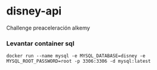 # disney-api
Challenge preaceleración alkemy

### Levantar container sql
`docker run --name mysql -e MYSQL_DATABASE=disney -e MYSQL_ROOT_PASSWORD=root -p 3306:3306 -d mysql:latest`